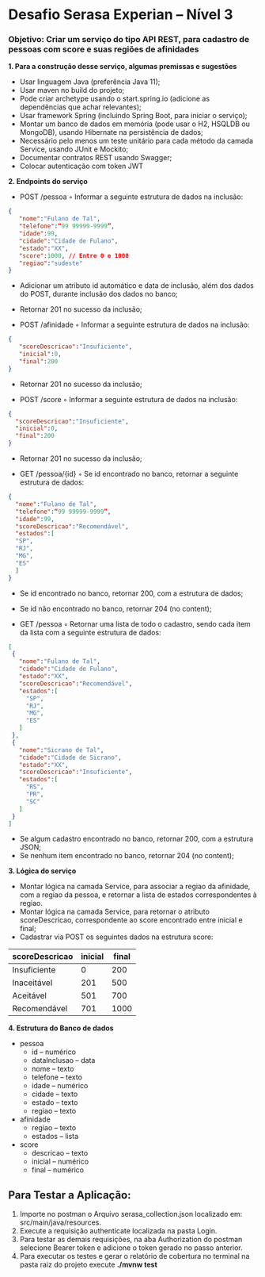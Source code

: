 # Desafio Serasa Experian – Nível 3

### Objetivo: Criar um serviço do tipo API REST, para cadastro de pessoas com score e suas regiões de afinidades

**1. Para a construção desse serviço, algumas premissas e sugestões**

   - Usar linguagem Java (preferência Java 11);
   - Usar maven no build do projeto;
   - Pode criar archetype usando o start.spring.io (adicione as dependências que achar relevantes);
   - Usar framework Spring (incluindo Spring Boot, para iniciar o serviço);
   - Montar um banco de dados em memória (pode usar o H2, HSQLDB ou MongoDB), usando Hibernate na persistência de dados;
   - Necessário pelo menos um teste unitário para cada método da camada Service, usando JUnit e Mockito;
   - Documentar contratos REST usando Swagger;
   - Colocar autenticação com token JWT

**2. Endpoints do serviço**

- POST /pessoa ◦ Informar a seguinte estrutura de dados na inclusão:
```json
{
   "nome":"Fulano de Tal",
   "telefone":“99 99999-9999”,
   "idade":99,
   "cidade":"Cidade de Fulano",
   "estado":"XX",
   "score":1000, // Entre 0 e 1000
   "regiao":"sudeste"
}
```
- Adicionar um atributo id automático e data de inclusão, além dos dados do POST, durante inclusão dos dados no banco; 
- Retornar 201 no sucesso da inclusão;

- POST /afinidade ◦ Informar a seguinte estrutura de dados na inclusão:
```json
{
   "scoreDescricao":"Insuficiente",
   "inicial":0,
   "final":200
}
```
- Retornar 201 no sucesso da inclusão;

- POST /score ◦ Informar a seguinte estrutura de dados na inclusão:
```json
{
  "scoreDescricao":"Insuficiente",
  "inicial":0,
  "final":200
}
```
- Retornar 201 no sucesso da inclusão;

- GET /pessoa/{id} ◦ Se id encontrado no banco, retornar a seguinte estrutura de dados:
```json
{
  "nome":"Fulano de Tal",
  "telefone":“99 99999-9999”,
  "idade":99,
  "scoreDescricao":"Recomendável",
  "estados":[
  "SP",
  "RJ",
  "MG",
  "ES"
  ]
}
```

- Se id encontrado no banco, retornar 200, com a estrutura de dados;
- Se id não encontrado no banco, retornar 204 (no content);

- GET /pessoa ◦ Retornar uma lista de todo o cadastro, sendo cada item da lista com a seguinte estrutura de dados:
 ```json
 [
  {
    "nome":"Fulano de Tal",
    "cidade":"Cidade de Fulano",
    "estado":"XX",
    "scoreDescricao":"Recomendável",
    "estados":[
      "SP",
      "RJ",
      "MG",
      "ES"
    ]
  },
  {
    "nome":"Sicrano de Tal",
    "cidade":"Cidade de Sicrano",
    "estado":"XX",
    "scoreDescricao":"Insuficiente",
    "estados":[
      "RS",
      "PR",
      "SC"
    ]
  }
]
```
- Se algum cadastro encontrado no banco, retornar 200, com a estrutura JSON;
- Se nenhum item encontrado no banco, retornar 204 (no content);

**3. Lógica do serviço**

- Montar lógica na camada Service, para associar a regiao da afinidade, com a regiao da pessoa, e retornar a lista de estados
  correspondentes à regiao.
- Montar lógica na camada Service, para retornar o atributo scoreDescricao, correspondente ao score encontrado entre inicial e final;
- Cadastrar via POST os seguintes dados na estrutura score:

| scoreDescricao | inicial | final |
| ------ |---------| --------- |
| Insuficiente | 0       | 200 |
| Inaceitável | 201     | 500 |
| Aceitável | 501     | 700 |
| Recomendável | 701     | 1000 |

**4. Estrutura do Banco de dados**

- pessoa
  <ul>
    <li>id – numérico</li> 
    <li>dataInclusao – data</li> 
    <li>nome – texto</li> 
    <li>telefone – texto</li> 
    <li>idade – numérico</li> 
    <li>cidade – texto</li> 
   <li>estado – texto</li>
   <li>regiao  – texto</li>
  </ul>
- afinidade
    <ul>
    <li>regiao  – texto</li> 
    <li>estados – lista</li>
    </ul>
- score
    <ul>
    <li>descricao  – texto</li>
    <li>inicial – numérico</li>
    <li>final – numérico</li>
    </ul>

## Para Testar a Aplicação:
1. Importe no postman o Arquivo serasa_collection.json localizado em: src/main/java/resources.
2. Execute a requisição authenticate localizada na pasta Login.
3. Para testar as demais requisições, na aba Authorization do postman selecione Bearer token e adicione o token gerado no passo anterior.
4. Para executar os testes e gerar o relatório de cobertura no terminal na pasta raiz do projeto execute **./mvnw test**